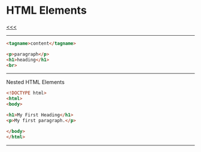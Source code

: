 
HTML Elements
======

[<<<](https://github.com/ttltrk/WEB/blob/master/BHM/BHM.MD)

---

```html
<tagname>content</tagname>

<p>paragraph</p>
<h1>heading</h1>
<br>
```

---

Nested HTML Elements

```html
<!DOCTYPE html>
<html>
<body>

<h1>My First Heading</h1>
<p>My first paragraph.</p>

</body>
</html>
```

---
